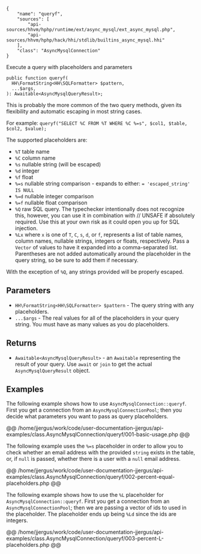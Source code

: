 ``` yamlmeta
{
    "name": "queryf",
    "sources": [
        "api-sources/hhvm/hphp/runtime/ext/async_mysql/ext_async_mysql.php",
        "api-sources/hhvm/hphp/hack/hhi/stdlib/builtins_async_mysql.hhi"
    ],
    "class": "AsyncMysqlConnection"
}
```




Execute a query with placeholders and parameters




``` Hack
public function queryf(
  HH\FormatString<HH\SQLFormatter> $pattern,
  ...$args,
): Awaitable<AsyncMysqlQueryResult>;
```




This is probably the more common of the two query methods, given its
flexibility and automatic escaping in most string cases.




For example:
` queryf("SELECT %C FROM %T WHERE %C %=s", $col1, $table, $col2, $value); `




The supported placeholders are:

+ ` %T `   table name
+ ` %C `   column name
+ ` %s `   nullable string (will be escaped)
+ ` %d `   integer
+ ` %f `   float
+ ` %=s `  nullable string comparison - expands to either:
  `` = 'escaped_string' ``
  ``` IS NULL ```
+ ` %=d `  nullable integer comparison
+ ` %=f `  nullable float comparison
+ ` %Q `   raw SQL query. The typechecker intentionally does not recognize
  this, however, you can use it in combination with // UNSAFE
  if absolutely required. Use this at your own risk as it could
  open you up for SQL injection.
+ ` %Lx `  where `` x `` is one of ``` T ```, ```` C ````, ````` s `````, `````` d ``````, or ``````` f ```````, represents a list
  of table names, column names, nullable strings, integers or
  floats, respectively. Pass a ```````` Vector ```````` of values to have it
  expanded into a comma-separated list. Parentheses are not
  added automatically around the placeholder in the query string,
  so be sure to add them if necessary.




With the exception of ` %Q `, any strings provided will be properly
escaped.




## Parameters




* ` HH\FormatString<HH\SQLFormatter> $pattern ` - The query string with any placeholders.
* ` ...$args ` - The real values for all of the placeholders in your query
  string. You must have as many values as you do
  placeholders.




## Returns




- ` Awaitable<AsyncMysqlQueryResult> ` - an `` Awaitable `` representing the result of your query. Use
  ``` await ``` or ```` join ```` to get the actual ````` AsyncMysqlQueryResult `````
  object.




## Examples




The following example shows how to use ` AsyncMysqlConnection::queryf `. First you get a connection from an `` AsyncMysqlConnectionPool ``; then you decide what parameters you want to pass as query placeholders.







@@ /home/jjergus/work/code/user-documentation-jjergus/api-examples/class.AsyncMysqlConnection/queryf/001-basic-usage.php @@




The following example uses the ` %=s ` placeholder in order to allow you to check whether an email address with the provided `` string `` exists in the table, or, if ``` null ``` is passed, whether there is a user with a ```` null ```` email address.







@@ /home/jjergus/work/code/user-documentation-jjergus/api-examples/class.AsyncMysqlConnection/queryf/002-percent-equal-placeholders.php @@




The following example shows how to use the ` %L ` placeholder for `` AsyncMysqlConnection::queryf ``. First you get a connection from an ``` AsyncMysqlConnectionPool ```; then we are passing a vector of ids to used in the placeholder. The placeholder ends up being ```` %Ld ```` since the ids are integers.







@@ /home/jjergus/work/code/user-documentation-jjergus/api-examples/class.AsyncMysqlConnection/queryf/003-percent-L-placeholders.php @@
<!-- HHAPIDOC -->
